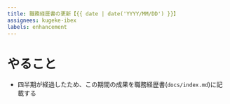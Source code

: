 ```yaml
---
title: 職務経歴書の更新【{{ date | date('YYYY/MM/DD') }}】
assignees: kugeke-ibex
labels: enhancement
---
```


# やること

- 四半期が経過したため、この期間の成果を職務経歴書(`docs/index.md`)に記載する